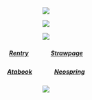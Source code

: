 ⠀<div align="center">

![](https://files.catbox.moe/o6iyy6.png)

![](https://komarev.com/ghpvc/?username=Greedism&color=f9f5d0&style=plastic&label=Visitors!&base=2990)


![](https://files.catbox.moe/yz1qcw.png)
##### [Rentry](https://rentry.co/FujiwaranoMoku)ㅤㅤㅤㅤ[Strawpage](https://medangel.straw.page/)
##### [Atabook](https://kangel.atabook.org/)ㅤㅤㅤㅤ[Neospring](https://neospring.org/@p.ai.nter/_app/warning)

![](https://files.catbox.moe/aa8iii.png)

